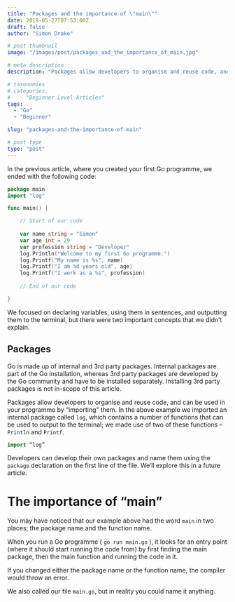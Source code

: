 ```yaml
---
title: "Packages and the importance of \"main\""
date: 2019-05-27T07:53:00Z
draft: false
author: "Simon Drake"

# post thumbnail
image: "/images/post/packages_and_the_importance_of_main.jpg"

# meta description
description: "Packages allow developers to organise and reuse code, and can be used in your programme by “importing” them. "

# taxonomies
# categories:
#   - "Beginner Level Articles"
tags:
  - "Go"
  - "Beginner"

slug: "packages-and-the-importance-of-main"

# post type
type: "post"
---
```



In the previous article, where you created your first Go programme, we ended with the following code:

```go
package main
import "log"

func main() {

    // Start of our code
    
    var name string = "Simon"
    var age int = 29
    var profession string = "Developer"
    log.Println("Welcome to my first Go programme.")
    log.Printf("My name is %s", name)
    log.Printf("I am %d years old", age)
    log.Printf("I work as a %s", profession)
    
    // End of our code

}
```



We focused on declaring variables, using them in sentences, and outputting them to the terminal, but there were two important concepts that we didn’t explain.

## Packages

Go is made up of internal and 3rd party packages. Internal packages are part of the Go installation, whereas 3rd party packages are developed by the Go community and have to be installed separately. Installing 3rd party packages is not in-scope of this article.

Packages allow developers to organise and reuse code, and can be used in your programme by “importing” them.  In the above example we imported an internal package called `log`, which contains a number of functions that can be used to output to the terminal; we made use of two of these functions – `Println` and `Printf`.

```go
import “log”
```



Developers can develop their own packages and name them using the `package` declaration on the first line of the file. We’ll explore this in a future article.

# The importance of “main”

You may have noticed that our example above had the word `main` in two places; the package name and the function name.

When you run a Go programme ( `go run main.go` ), it looks for an entry point (where it should start running the code from) by first finding the main package, then the main function and running the code in it.

If you changed either the package name or the function name, the compiler would throw an error.

We also called our file `main.go`, but in reality you could name it anything.


